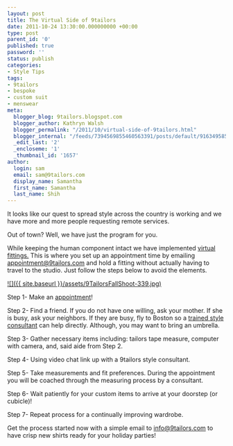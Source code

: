 ```yaml
---
layout: post
title: The Virtual Side of 9tailors
date: 2011-10-24 13:30:00.000000000 +00:00
type: post
parent_id: '0'
published: true
password: ''
status: publish
categories:
- Style Tips
tags:
- 9tailors
- bespoke
- custom suit
- menswear
meta:
  blogger_blog: 9tailors.blogspot.com
  blogger_author: Kathryn Walsh
  blogger_permalink: "/2011/10/virtual-side-of-9tailors.html"
  blogger_internal: "/feeds/7394569855460563391/posts/default/9163495852294255827"
  _edit_last: '2'
  _encloseme: '1'
  _thumbnail_id: '1657'
author:
  login: sam
  email: sam@9tailors.com
  display_name: Samantha
  first_name: Samantha
  last_name: Shih
---
```

It looks like our quest to spread style across the country is working and we have more and more people requesting remote services.

Out of town? Well, we have just the program for you.

While keeping the human component intact we have implemented [virtual fittings.](http://www.9tailors.com/pages/#!/pages/customer_service/appointments) This is where you set up an appointment time by emailing appointment@9tailors.com and hold a fitting without actually having to travel to the studio. Just follow the steps below to avoid the elements.

[![]({{ site.baseurl }}/assets/9TailorsFallShoot-339.jpg)](http://2.bp.blogspot.com/-uotREdR4kQw/TqCVykdJchI/AAAAAAAAA3w/T25UdzTWcNk/s1600/9TailorsFallShoot-339.jpg)

Step 1- Make an [appointment](http://www.9tailors.com/pages/#!/pages/customer_service/appointments)!

Step 2- Find a friend. If you do not have one willing, ask your mother. If she is busy, ask your neighbors. If they are busy, fly to Boston so a [trained style consultant](http://www.9tailors.com/pages/#!/pages/style_by_9tailors/expert_style_advice) can help directly. Although, you may want to bring an umbrella.

Step 3- Gather necessary items including: tailors tape measure, computer with camera, and, said aide from Step 2.

Step 4- Using video chat link up with a 9tailors style consultant.

Step 5- Take measurements and fit preferences. During the appointment you will be coached through the measuring process by a consultant.

Step 6- Wait patiently for your custom items to arrive at your doorstep (or cubicle)!

Step 7- Repeat process for a continually improving wardrobe.

Get the process started now with a simple email to [info@9tailors.com](http://9tailors.blogspot.com/info@9tailors.com) to have crisp new shirts ready for your holiday parties!